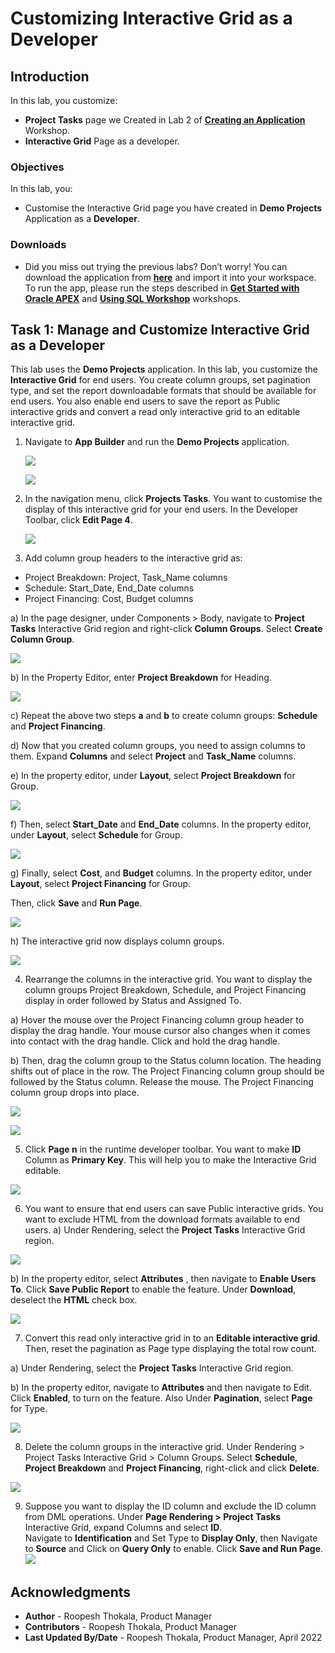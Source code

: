 # Customizing Interactive Grid as a Developer
<!--# Create the shopping cart page -->
## Introduction

In this lab, you customize:
  - **Project Tasks** page we Created in Lab 2 of **[Creating an Application](https://apexapps.oracle.com/pls/apex/r/dbpm/livelabs/run-workshop?p210_wid=3526)** Workshop.
  - **Interactive Grid** Page as a developer.

<!--
Customers will be able to:
- Review the items in the shopping cart
- Edit the quantity of the items
- Remove an item
- Clear the shopping cart
- Proceed to checkout

Estimated Time: 20 minutes

Watch the video below for a quick walk through of the lab.

[](youtube:Cvl9xMAqnm8)
-->
### Objectives
In this lab, you:
- Customise the Interactive Grid page you have created in **Demo Projects** Application as a **Developer**.

### Downloads

- Did you miss out trying the previous labs? Don’t worry! You can download the application from **[here](files/demo-projects2.sql)** and import it into your workspace. To run the app, please run the steps described in **[Get Started with Oracle APEX](https://apexapps.oracle.com/pls/apex/r/dbpm/livelabs/run-workshop?p210_wid=3509)** and **[Using SQL Workshop](https://apexapps.oracle.com/pls/apex/r/dbpm/livelabs/run-workshop?p210_wid=3524)** workshops.


## Task 1: Manage and Customize Interactive Grid as a Developer
This lab uses the **Demo Projects** application. In this lab, you customize the **Interactive Grid** for end users. You create column groups, set pagination type, and set the report downloadable formats that should be available for end users. You also enable end users to save the report as Public interactive grids and convert a read only interactive grid to an editable interactive grid.

1. Navigate to **App Builder** and run the **Demo Projects** application.

    ![](./images/select-demo-projects-app11.png " ")

    ![](./images/run-demo-projects-app11.png " ")

2. In the navigation menu, click **Projects Tasks**. You want to customise the display of this interactive grid for your end users. In the Developer Toolbar, click **Edit Page 4**.

    ![](./images/click-page11.png " ")

3. Add column group headers to the interactive grid as:
  - Project Breakdown: Project, Task_Name columns
  - Schedule: Start\_Date, End\_Date columns
  - Project Financing: Cost, Budget columns  

  a) In the page designer, under Components > Body, navigate to **Project Tasks** Interactive Grid region and right-click **Column Groups**. Select **Create Column Group**.

 ![](./images/create-column-group11.png " ")

  b) In the Property Editor, enter **Project Breakdown** for Heading.

 ![](./images/create-column-group1.png " ")

  c) Repeat the above two steps **a** and **b** to create column groups: **Schedule** and **Project Financing**.

  d) Now that you created column groups, you need to assign columns to them. Expand **Columns** and select **Project** and **Task_Name** columns.

  e) In the property editor, under **Layout**, select **Project Breakdown** for Group.

  ![](./images/select-project-breakdown11.png " ")

  f) Then, select **Start_Date** and **End_Date** columns. In the property editor, under **Layout**, select **Schedule** for Group.

  ![](./images/select-schedule-group11.png " ")

  g) Finally, select **Cost**, and **Budget** columns. In the property editor, under **Layout**, select **Project Financing** for Group.

  Then, click **Save** and **Run Page**.

  ![](./images/select-financing-group11.png " ")

  h) The interactive grid now displays column groups.

  ![](./images/display-groups11.png " ")

4. Rearrange the columns in the interactive grid. You want to display the column groups Project Breakdown, Schedule, and Project Financing display in order followed by Status and Assigned To.

  a) Hover the mouse over the Project Financing column group header to display the drag handle. Your mouse cursor also changes when it comes into contact with the drag handle. Click and hold the drag handle.

  b) Then, drag the column group to the Status column location. The heading shifts out of place in the row. The Project Financing column group should be followed by the Status column. Release the mouse. The Project Financing column group drops into place.

  ![](./images/rearrange-column11.png " ")

  ![](./images/rearrange-column12.png " ")

5. Click **Page n** in the runtime developer toolbar. You want to make **ID** Column as **Primary Key**. This will help you to make the Interactive Grid editable.

  ![](./images/define-primary-key.png " ")

6. You want to ensure that end users can save Public interactive grids. You want to exclude HTML from the download formats available to end users.
  a) Under Rendering, select the **Project Tasks** Interactive Grid region.

  ![](./images/select-project-tasks11.png " ")

  b) In the property editor, select **Attributes** , then navigate to **Enable Users To**. Click **Save Public Report** to enable the feature. Under **Download**, deselect the **HTML** check box.

  ![](./images/enbale-public-reports11.png " ")

7. Convert this read only interactive grid in to an **Editable interactive grid**. Then, reset the pagination as Page type displaying the total row count.  

  a) Under Rendering, select the **Project Tasks** Interactive Grid region.

  b) In the property editor, navigate to **Attributes** and then navigate to Edit. Click **Enabled**, to turn on the feature.
  Also Under **Pagination**, select **Page** for Type.

  ![](./images/edit-enabled11.png " ")

8.  Delete the column groups in the interactive grid. Under Rendering > Project Tasks Interactive Grid > Column Groups. Select **Schedule**, **Project Breakdown** and **Project Financing**, right-click and click **Delete**.

![](./images/delete-column-group11.png " ")

9. Suppose you want to display the ID column and exclude the ID column from DML operations. Under **Page Rendering > Project Tasks** Interactive Grid, expand Columns and select **ID**.    
Navigate to **Identification** and Set Type to **Display Only**, then Navigate to **Source** and Click on **Query Only** to enable.
Click **Save and Run Page**.
![](./images/set-id-col-attributes11.png " ")


## **Acknowledgments**

- **Author** - Roopesh Thokala, Product Manager
- **Contributors** - Roopesh Thokala, Product Manager
- **Last Updated By/Date** - Roopesh Thokala, Product Manager, April 2022
